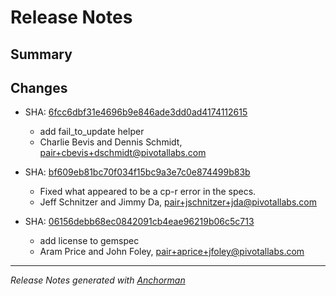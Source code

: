 # Release Notes

## Summary

## Changes

* SHA: [6fcc6dbf31e4696b9e846ade3dd0ad4174112615](git@github.com:cloudfoundry/cfoundry/commit/6fcc6dbf31e4696b9e846ade3dd0ad4174112615)
    * add fail_to_update helper
    * Charlie Bevis and Dennis Schmidt, pair+cbevis+dschmidt@pivotallabs.com


* SHA: [bf609eb81bc70f034f15bc9a3e7c0e874499b83b](git@github.com:cloudfoundry/cfoundry/commit/bf609eb81bc70f034f15bc9a3e7c0e874499b83b)
    * Fixed what appeared to be a cp-r error in the specs.
    * Jeff Schnitzer and Jimmy Da, pair+jschnitzer+jda@pivotallabs.com


* SHA: [06156debb68ec0842091cb4eae96219b06c5c713](git@github.com:cloudfoundry/cfoundry/commit/06156debb68ec0842091cb4eae96219b06c5c713)
    * add license to gemspec
    * Aram Price and John Foley, pair+aprice+jfoley@pivotallabs.com


------

_Release Notes generated with [Anchorman](http://github.com/infews/anchorman)_